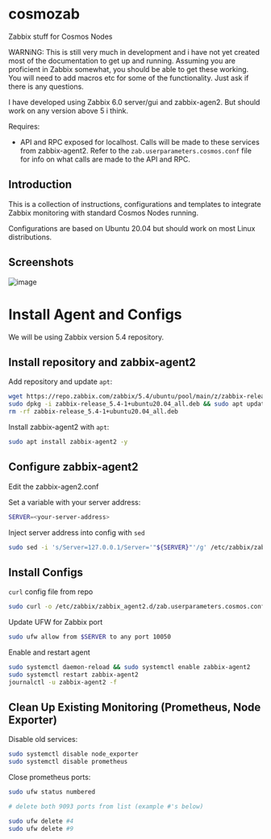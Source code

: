 # cosmozab
Zabbix stuff for Cosmos Nodes

WARNiNG: This is still very much in development and i have not yet created most of the documentation to get up and running. Assuming you are proficient in Zabbix somewhat, you should be able to get these working. You will need to add macros etc for some of the functionality. Just ask if there is any questions.

I have developed using Zabbix 6.0 server/gui and zabbix-agen2. But should work on any version above 5 i think.

Requires:
- API and RPC exposed for localhost. Calls will be made to these services from zabbix-agent2. Refer to the `zab.userparameters.cosmos.conf` file for info on what calls are made to the API and RPC.

## Introduction
This is a collection of instructions, configurations and templates to integrate Zabbix monitoring with standard Cosmos Nodes running.

Configurations are based on Ubuntu 20.04 but should work on most Linux distributions.

## Screenshots
![image](https://user-images.githubusercontent.com/85548668/147846304-386e1123-eab5-4eea-89dd-fb5d85fb352d.png)


# Install Agent and Configs
We will be using Zabbix version 5.4 repository.

## Install repository and zabbix-agent2
Add repository and update `apt`:
```bash
wget https://repo.zabbix.com/zabbix/5.4/ubuntu/pool/main/z/zabbix-release/zabbix-release_5.4-1+ubuntu20.04_all.deb
sudo dpkg -i zabbix-release_5.4-1+ubuntu20.04_all.deb && sudo apt update
rm -rf zabbix-release_5.4-1+ubuntu20.04_all.deb
```
Install zabbix-agent2 with `apt`:
```bash
sudo apt install zabbix-agent2 -y
```

## Configure zabbix-agent2
Edit the zabbix-agen2.conf

Set a variable with your server address:
```bash
SERVER=<your-server-address>
```

Inject server address into config with `sed`
```bash
sudo sed -i 's/Server=127.0.0.1/Server='"${SERVER}"'/g' /etc/zabbix/zabbix_agent2.conf
```

## Install Configs

`curl` config file from repo

```bash
sudo curl -o /etc/zabbix/zabbix_agent2.d/zab.userparameters.cosmos.conf https://raw.githubusercontent.com/gh0stdotexe/cosmozab/main/zabbix_agent2.d/zab.userparameters.cosmos.conf
```

Update UFW for Zabbix port
```bash
sudo ufw allow from $SERVER to any port 10050
```

Enable and restart agent
```bash
sudo systemctl daemon-reload && sudo systemctl enable zabbix-agent2
sudo systemctl restart zabbix-agent2
journalctl -u zabbix-agent2 -f
```

## Clean Up Existing Monitoring (Prometheus, Node Exporter)

Disable old services:
```bash
sudo systemctl disable node_exporter
sudo systemctl disable prometheus
```

Close prometheus ports:
```bash
sudo ufw status numbered

# delete both 9093 ports from list (example #'s below)

sudo ufw delete #4
sudo ufw delete #9
```
